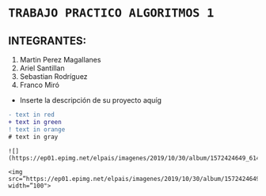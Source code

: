 # ```TRABAJO PRACTICO ALGORITMOS 1```
## INTEGRANTES:
1.  Martin Perez Magallanes
2.  Ariel Santillan
3.  Sebastian Rodríguez
4.  Franco Miró

- Inserte la descripción de su proyecto aquíg
```diff
- text in red
+ text in green
! text in orange
# text in gray
```

```
![](https://ep01.epimg.net/elpais/imagenes/2019/10/30/album/1572424649_614672_1572453030_noticia_normal.jpg)
```

```
<img src=”https://ep01.epimg.net/elpais/imagenes/2019/10/30/album/1572424649_614672_1572453030_noticia_normal.jpg” width=”100">
```